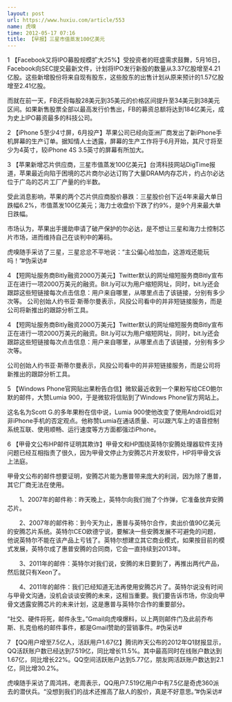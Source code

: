 ```yaml
---
layout: post
url: https://www.huxiu.com/article/553
name: 虎嗅
time: 2012-05-17 07:16
title: 【早报】三星市值蒸发100亿美元
---
```

1 【Facebook又将IPO募股规模扩大25%】受投资者的旺盛需求鼓舞，5月16日，Facebook向SEC提交最新文件，计划将IPO发行新股的数量从3.37亿股增至4.21亿股。这些新增股份将来自现有股东，这些股东的出售计划从原来预计的1.57亿股增至2.41亿股。

而就在前一天，FB还将每股28美元到35美元的价格区间提升至34美元到38美元区间。如果新售股票全部以最高发行价售出，FB的募资总额将达到184亿美元，成为史上IPO募资最多的科技公司。

2 【iPhone 5至少4寸屏，6月投产】苹果公司已经向亚洲厂商发出了新iPhone手机屏幕的生产订单。据知情人士透露，屏幕的生产工作将于6月开始，其尺寸将至少为4英寸，较iPhone 4S 3.5英寸的屏幕有所加大。

3 【苹果新增芯片供应商，三星市值蒸发100亿美元】台湾科技网站DigTime报道，苹果最近向陷于困境的芯片商尔必达订购了大量DRAM内存芯片，约占尔必达位于广岛的芯片工厂产量的约半数。

受此消息影响，苹果的两个芯片供应商股价暴跌：三星股价创下近4年来最大单日跌幅6.2%，市值蒸发100亿美元；海力士收盘价下跌了约9%，是9个月来最大单日跌幅。

市场认为，苹果出手援助申请了破产保护的尔必达，是不想让三星和海力士控制芯片市场，进而维持自己在谈判中的筹码。

虎嗅随手采访了三星，三星忿忿不平地说：“主公偏心给加血，这游戏还能玩吗！”#伪采访#

4 【短网址服务商Bitly融资2000万美元】Twitter默认的网址缩短服务商Bitly宣布正在进行一项2000万美元的融资。Bit.ly可以为用户缩短网址，同时，bit.ly还会跟踪这些短链接每次点击信息：用户来自哪里，从哪里点击了该链接，分别有多少次等。 公司创始人约书亚·斯蒂尔曼表示，风投公司看中的并非短链接服务，而是公司将新推出的跟踪分析工具。

4 【短网址服务商Bitly融资2000万美元】Twitter默认的网址缩短服务商Bitly宣布正在进行一项2000万美元的融资。Bit.ly可以为用户缩短网址，同时，bit.ly还会跟踪这些短链接每次点击信息：用户来自哪里，从哪里点击了该链接，分别有多少次等。

公司创始人约书亚·斯蒂尔曼表示，风投公司看中的并非短链接服务，而是公司将新推出的跟踪分析工具。

5 【Windows Phone官网贴出果粉告白信】微软最近收到一个果粉写给CEO鲍尔默的邮件，大赞Lumia 900，于是微软将信贴到了Windows Phone官方网站上。

这名名为Scott G.的多年果粉在信中说，Lumia 900使他改变了使用Android后对非iPhone手机的否定观点。他称赞Lumia在通话质量、可以跟汽车上的语音控制系统互联、使用顺畅、运行速度等方方面都强过iPhone。

6 【甲骨文公布HP邮件证明其欺诈】甲骨文和HP围绕英特尔安腾处理器软件支持问题已经互相指责了很久，因为甲骨文停止为安腾芯片开发软件，HP将甲骨文诉上法庭。

甲骨文公布的邮件想要证明，安腾芯片能为惠普带来庞大的利润，因为除了惠普，其它厂商无法在使用。

　　1、2007年的邮件称：昨天晚上，英特尔向我们抛了个炸弹，它准备放弃安腾芯片。

　　2、2007年的邮件称：到今天为止，惠普与英特尔合作，卖出价值90亿美元的安腾芯片系统。英特尔CEO欧德宁说，要解决一些安腾发展不可避免的问题，他说英特尔不能在该产品上亏钱了。英特尔想建立其它商业模式，如果按目前的模式发展，英特尔成了惠普安腾的合同商，它会一直持续到2013年。

　　3、2011年的邮件：英特尔对我们说，安腾的末日要到了，再推出两代产品，然后就只有Xeon了。

　　4、2011年的邮件：我们已经知道无法再使用安腾芯片了。英特尔说没有时间与甲骨文沟通，没机会谈谈安腾的未来，这相当重要。我们要告诉市场，你没向甲骨文透露安腾芯片的未来计划，这是惠普与英特尔合作的重要部分。

“社交、硬件将死，邮件永生。”Gmail向虎嗅爆料，以上两则邮件门及此前乔布斯、扎克伯格的邮件事件，都是Gmail赞助的营销事件。#伪采访#

7 【QQ用户增至7.5亿人，活跃用户1.67亿】腾讯昨天公布的2012年Q1财报显示，QQ活跃账户数已经达到7.519亿，同比增长11.5%。其中最高同时在线账户数达到1.67亿，同比增长22%。QQ空间活跃账户达到5.77亿，朋友网活跃账户数达到2.1亿，同比增30.2%。

虎嗅随手采访了周鸿祎，老周表示，QQ用户7.519亿用户中有7.5亿是奇虎360派去的潜伏兵。“没想到我们的战术还推高了敌人的股价，真是不好意思。”#伪采访#

